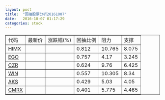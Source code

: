 ```yaml
---
layout: post
title:  "回抽股票分析20161007"
date:   2016-10-07 01:17:29
categories: stock
---
```

<script type="text/javascript">
var stockList = []
stockList.push('gb_himx');
stockList.push('gb_ego');
stockList.push('gb_czr');
stockList.push('gb_win');
stockList.push('gb_aks');
stockList.push('gb_cmrx');
</script>
<table border="1">
 <tr>
 <td>代码</td>
 <td>最新价</td>
 <td>涨跌幅(%)</td>
 <td>回抽比例</td>
 <td>阻力</td>
 <td>支撑</td>
</tr>
  <tr id="himx">
  <td><a href="http://stock.finance.sina.com.cn/usstock/quotes/HIMX.html" target="_blank">HIMX</a></td><td></td><td></td><td>0.812</td><td>10.765</td><td>8.075</td></tr>
  <tr id="ego">
  <td><a href="http://stock.finance.sina.com.cn/usstock/quotes/EGO.html" target="_blank">EGO</a></td><td></td><td></td><td>0.757</td><td>4.17</td><td>3.245</td></tr>
  <tr id="czr">
  <td><a href="http://stock.finance.sina.com.cn/usstock/quotes/CZR.html" target="_blank">CZR</a></td><td></td><td></td><td>0.624</td><td>9.76</td><td>6.425</td></tr>
  <tr id="win">
  <td><a href="http://stock.finance.sina.com.cn/usstock/quotes/WIN.html" target="_blank">WIN</a></td><td></td><td></td><td>0.557</td><td>10.305</td><td>8.34</td></tr>
  <tr id="aks">
  <td><a href="http://stock.finance.sina.com.cn/usstock/quotes/AKS.html" target="_blank">AKS</a></td><td></td><td></td><td>0.429</td><td>5.03</td><td>4.05</td></tr>
  <tr id="cmrx">
  <td><a href="http://stock.finance.sina.com.cn/usstock/quotes/CMRX.html" target="_blank">CMRX</a></td><td></td><td></td><td>0.401</td><td>5.775</td><td>4.465</td></tr>
</table>
